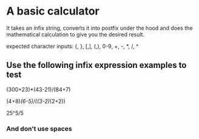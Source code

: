 # A basic calculator
It takes an infix string, converts it into postfix under the hood and does the mathematical calculation to give you the desired result.

expected character inputs: {, }, [,], (,), 0-9, +, -, *, /, ^

## Use the following infix expression examples to test

(300+23)*(43-21)/(84+7)

(4+8)*(6-5)/((3-2)*(2+2))

25^5/5

### And don't use spaces